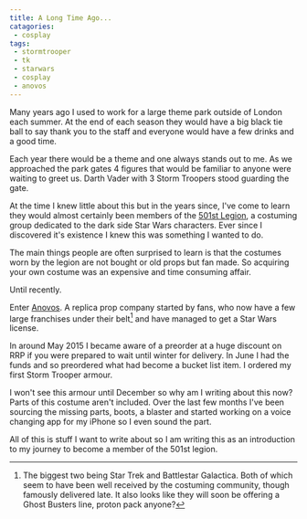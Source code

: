 ```yaml
---
title: A Long Time Ago...
catagories:
 - cosplay
tags:
 - stormtrooper
 - tk
 - starwars
 - cosplay
 - anovos
---
```

Many years ago I used to work for a large theme park outside of London each summer.  At the end of each season they would have a big black tie ball to say thank you to the staff and everyone would have a few drinks and a good time.

Each year there would be a theme and one always stands out to me.  As we approached the park gates 4 figures that would be familiar to anyone were waiting to greet us.  Darth Vader with 3 Storm Troopers stood guarding the gate.

At the time I knew little about this but in the years since, I've come to learn they would almost certainly been members of the [501st Legion](http://www.501st.com/), a costuming group dedicated to the dark side Star Wars characters.  Ever since I discovered it's existence I knew this was something I wanted to do.

The main things people are often surprised to learn is that the costumes worn by the legion are not bought or old props but fan made.  So acquiring  your own costume was an expensive and time consuming affair.

Until recently.

Enter [Anovos](http://www.anovos.com/). A  replica prop company started by fans, who now have a few large franchises under their belt[^1] and have managed to get a Star Wars license.

In around May 2015 I became aware of a preorder at a huge discount on RRP if you were prepared to wait until winter for delivery.  In June I had the funds and so preordered what had become a bucket list item.  I ordered my first Storm Trooper armour.

I won't see this armour until December so why am I writing about this now? Parts of this costume aren't included.  Over the last few months I've been sourcing the missing parts, boots, a blaster and started working on a voice changing app for my iPhone so I even sound the part.

All of this is stuff I want to write about so I am writing this as an introduction to my journey to become a member of the 501st legion.

[^1]: The biggest two being Star Trek and Battlestar Galactica. Both of which seem to have been well received by the costuming community, though famously delivered late. It also looks like they will soon be offering a Ghost Busters line, proton pack anyone?
